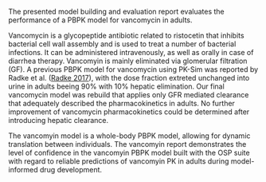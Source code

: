 The presented model building and evaluation report evaluates the performance of a PBPK model for vancomycin in adults.

Vancomycin is a glycopeptide antibiotic related to ristocetin that inhibits bacterial cell wall assembly and is used to treat a number of bacterial infections. It can be administered intravenously, as well as orally in case of diarrhea therapy. Vancomyin is mainly eliminated via glomerular filtration (GF). A previous PBPK model for vancomycin using PK-Sim was reported by Radke et al. ([Radke 2017](#5-references)), with the dose fraction extreted unchanged into urine in adults beeing 90% with 10% hepatic elimination. Our final vancomycin model was rebuild that applies only GFR mediated clearance that adequately described the pharmacokinetics in adults. No further improvement of vancomycin pharmacokinetics could be determined after introducing hepatic clearance.

The vancomyin model is a whole-body PBPK model, allowing for dynamic translation between individuals. The vancomyin report demonstrates the level of confidence in the vancomyin  PBPK model built with the OSP suite with regard to reliable predictions of vancomyin PK in adults during model-informed drug development.
